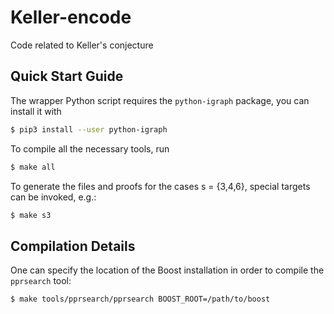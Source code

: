 # Keller-encode
Code related to Keller's conjecture

## Quick Start Guide
The wrapper Python script requires the `python-igraph` package, you can install it with 

```bash
$ pip3 install --user python-igraph
```

To compile all the necessary tools, run

```bash
$ make all
```

To generate the files and proofs for the cases s = {3,4,6}, special targets can be invoked, e.g.:

```bash
$ make s3
```

## Compilation Details
One can specify the location of the Boost installation in order to compile the `pprsearch` tool:

```bash
$ make tools/pprsearch/pprsearch BOOST_ROOT=/path/to/boost
```

